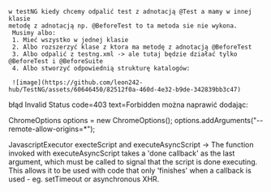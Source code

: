     w testNG kiedy chcemy odpalić test z adnotacją @Test a mamy w innej klasie
    metodę z adnotacją np. @BeforeTest to ta metoda sie nie wykona.
     Musimy albo:
     1. Mieć wszystko w jednej klasie
     2. Albo rozszerzyć klase z ktora ma metodę z adnotacją @BeforeTest
     3. Albo odpalić z testng.xml -> ale tutaj będzie działać tylko @BeforeTest i @BeforeSuite
     4. Albo stworzyć odpowiednią strukturę katalogów:

     ![image](https://github.com/leon242-hub/TestNG/assets/60646450/82512f0a-460d-4e32-b9de-342839bb3c47)




błąd Invalid Status code=403 text=Forbidden można naprawić dodając:

ChromeOptions options = new ChromeOptions();
options.addArguments("--remote-allow-origins=*");


JavascriptExecutor
execteScript and executeAsyncScript -> The function invoked with executeAsyncScript takes a 'done callback' as the last argument, which must be called to signal that the script is done executing. This allows it to be used with code that only 'finishes' when a callback is used - eg. setTimeout or asynchronous XHR.
